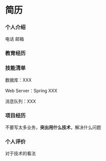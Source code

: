# 简历

### 个人介绍

电话 邮箱

### 教育经历

### 技能清单

数据库：XXX

Web Server：Spring XXX

消息队列：XXX

### 项目经历

不要写太多业务，**突出用什么技术**，解决什么问题

### 个人评价

对于技术的看法

